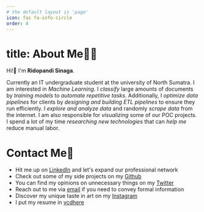 ```yaml
---
# the default layout is 'page'
icon: fas fa-info-circle
order: 4
---
```


# title: About Me👨‍💻

Hi!👋 I'm **Ridopandi Sinaga**.

Currently an IT undergraduate student at the university of North Sumatra. I am interested in *Machine Learning*. I *classify* large amounts of documents by *training models* to *automate repetitive tasks*. Additionally, I *optimize data pipelines* for clients by *designing and building ETL pipelines* to ensure they run efficiently. I *explore and analyze data* and randomly *scrape data* from the internet. I am also responsible for *visualizing* some of our POC projects. I spend a lot of my time *researching new technologies* that can *help me* reduce manual labor.

# Contact Me🤙
- Hit me up on [LinkedIn](https://www.linkedin.com/in/ridopandi-sinaga) and let's expand our professional network
- Check out some of my side projects on my [Github](https://github.com/ridopandiSinaga)
- You can find my opinions on unnecessary things on my [Twitter](https://twitter.com/ridopandi__)
- Reach out to me via [email](ridosinaga037@gmail.com) if you need to convey formal information
- Discover my unique taste in art on my [Instagram](https://www.instagram.com/ridopandi/)
- I put my resume in [vcdhere]()                           
